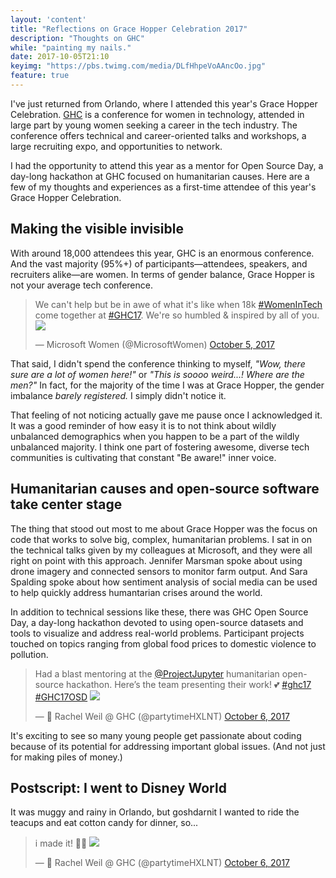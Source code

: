 ```yaml
---
layout: 'content'
title: "Reflections on Grace Hopper Celebration 2017"
description: "Thoughts on GHC"
while: "painting my nails."
date: 2017-10-05T21:10
keyimg: "https://pbs.twimg.com/media/DLfHhpeVoAAncOo.jpg"
feature: true
---
```


I've just returned from Orlando, where I attended this year's Grace Hopper Celebration. [GHC](http://ghc.anitab.org) is a conference for women in technology, attended in large part by young women seeking a career in the tech industry. The conference offers technical and career-oriented talks and workshops, a large recruiting expo, and opportunities to network. 

I had the opportunity to attend this year as a mentor for Open Source Day, a day-long hackathon at GHC focused on humanitarian causes. Here are a few of my thoughts and experiences as a first-time attendee of this year's Grace Hopper Celebration.

## Making the visible invisible

With around 18,000 attendees this year, GHC is an enormous conference. And the vast majority (95%+) of participants&mdash;attendees, speakers, and recruiters alike&mdash;are women. In terms of gender balance, Grace Hopper is not your average tech conference.

 <blockquote class="twitter-tweet" data-lang="en"><p lang="en" dir="ltr">We can't help but be in awe of what it's like when 18k <a href="https://twitter.com/hashtag/WomenInTech?src=hash&amp;ref_src=twsrc%5Etfw">#WomenInTech</a> come together at <a href="https://twitter.com/hashtag/GHC17?src=hash&amp;ref_src=twsrc%5Etfw">#GHC17</a>. We're so humbled & inspired by all of you. 
 <a href="https://t.co/xa8wOB5g65"><img src="https://pbs.twimg.com/media/DLZ9z3zUQAAzxgP.jpg"></a></p>&mdash; Microsoft Women (@MicrosoftWomen) <a href="https://twitter.com/MicrosoftWomen/status/916057924597719040?ref_src=twsrc%5Etfw">October 5, 2017</a></blockquote>
<script async src="//platform.twitter.com/widgets.js" charset="utf-8"></script>

That said, I didn't spend the conference thinking to myself, *"Wow, there sure are a lot of women here!"* or *"This is soooo weird...! Where are the men?"* In fact, for the majority of the time I was at Grace Hopper, the gender imbalance *barely registered.* I simply didn't notice it. 

That feeling of not noticing actually gave me pause once I acknowledged it. It was a good reminder of how easy it is to not think about wildly unbalanced demographics when you happen to be a part of the wildly unbalanced majority. I think one part of fostering awesome, diverse tech communities is cultivating that constant "Be aware!" inner voice.

## Humanitarian causes and open-source software take center stage

The thing that stood out most to me about Grace Hopper was the focus on code that works to solve big, complex, humanitarian problems. I sat in on the technical talks given by my colleagues at Microsoft, and they were all right on point with this approach. Jennifer Marsman spoke about using drone imagery and connected sensors to monitor farm output. And Sara Spalding spoke about how sentiment analysis of social media can be used to help quickly address humantarian crises around the world. 

In addition to technical sessions like these, there was GHC Open Source Day, a day-long hackathon devoted to using open-source datasets and tools to visualize and address real-world problems. Participant projects touched on topics ranging from global food prices to domestic violence to pollution.

<blockquote class="twitter-tweet" data-lang="en"><p lang="en" dir="ltr">Had a blast mentoring at the <a href="https://twitter.com/ProjectJupyter?ref_src=twsrc%5Etfw">@ProjectJupyter</a> humanitarian open-source hackathon. Here’s the team presenting their work! 💕 <a href="https://twitter.com/hashtag/ghc17?src=hash&amp;ref_src=twsrc%5Etfw">#ghc17</a> <a href="https://twitter.com/hashtag/GHC17OSD?src=hash&amp;ref_src=twsrc%5Etfw">#GHC17OSD</a> 
<a href="https://t.co/rpKQ0mdQqf"><img src="https://pbs.twimg.com/media/DLap63bVoAAUKOE.jpg"></a></p>&mdash; 🍭 Rachel Weil @ GHC (@partytimeHXLNT) <a href="https://twitter.com/partytimeHXLNT/status/916106411964338176?ref_src=twsrc%5Etfw">October 6, 2017</a></blockquote>

It's exciting to see so many young people get passionate about coding because of its potential for addressing important global issues. (And not just for making piles of money.)

## Postscript: I went to Disney World

It was muggy and rainy in Orlando, but goshdarnit I wanted to ride the teacups and eat cotton candy for dinner, so...

<blockquote class="twitter-tweet" data-lang="en"><p lang="en" dir="ltr">i made it! 🏰🌈 
<a href="https://t.co/IbNKnasgOF"><img src="https://pbs.twimg.com/media/DLfHhpeVoAAncOo.jpg"></a></p>&mdash; 🍭 Rachel Weil @ GHC (@partytimeHXLNT) <a href="https://twitter.com/partytimeHXLNT/status/916420449730465792?ref_src=twsrc%5Etfw">October 6, 2017</a></blockquote>

